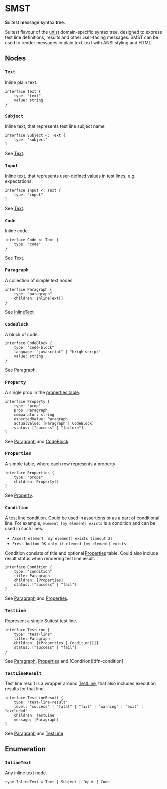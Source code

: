 # SMST

**S**uitest **m**essage **s**yntax **t**ree.

Suitest flavour of the [unist][ext-unist] domain-specific syntax tree, designed
to express test line definitions, results and other user-facing messages. SMST can
be used to render messages in plain text, text with ANSI styling and HTML.

## Nodes

### `Text`

Inline plain text.

```idl
interface Text {
    type: "text"
    value: string
}
```

### `Subject`

Inline text, that represents test line subject name

```idl
interface Subject <: Text {
    type: "subject"
}
```

See [Text][dfn-text].

### `Input`

Inline text, that represents user-defined values in test lines, e.g. expectations.

```idl
interface Input <: Text {
    type: "input"
}
```

See [Text][dfn-text].

### `Code`

Inline code.

```idl
interface Code <: Text {
    type: "code"
}
```

See [Text][dfn-text].

### `Paragraph`

A collection of simple text nodes.

```idl
interface Paragraph {
    type: "paragraph"
    children: InlineText[]
}
```

See [InlineText][dfn-inline-text]

### `CodeBlock`

A block of code.

```idl
interface CodeBlock {
    type: "code-block"
    language: "javascript" | "brightscript"
    value: string
}
```

See [Paragraph][dfn-paragraph].

### `Property`

A single prop in the [properties table][dfn-properties].

```idl
interface Property {
    type: "prop"
    prop: Paragraph
    comparator: string
    expectedValue: Paragraph
    actualValue: [Paragraph | CodeBlock]
    status: ["success" | "failure"]
}
``` 

See [Paragraph][dfn-paragraph] and [CodeBlock][dfn-code-block].

### `Properties`

A simple table, where each row represents a property  

```idl
interface Properties {
    type: "props"
    children: Property[]
}
```

See [Property][dfn-property].

### `Condition`

A test line condition. Could be used in assertions or as a part of conditional line.
For example, `element [my element] exists` is a condition and can be used in such lines:

* `Assert element [my element] exists timeout 2s`
* `Press button OK only if element [my element] exists`

Condition consists of title and optional [Properties][dfn-properties] table. Could
also include result status when rendering test line result. 

```idl
interface Condition {
    type: "condition"
    title: Paragraph
    children: [Properties]
    status: ["success" | "fail"]
}
```

See [Paragraph][dfn-paragraph] and [Properties][dfn-properties].

### `TestLine`

Represent a single Suitest test line.

```idl
interface TestLine {
    type: "test-line"
    title: Paragraph
    children: [(Properties | Condition)[]]
    status: ["success" | "fail"]
}
```

See [Paragraph][dfn-paragraph], [Properties][dfn-properties] and [Condition][dfn-condition]

### `TestLineResult`

Test line result is a wrapper around [TestLine][dfn-test-line], that also includes execution results
for that line.

```idl
interface TestLineResult {
    type: "test-line-result"
    level: "success" | "fatal" | "fail" | "warning" | "exit" | "excluded"
    children: TestLine
    message: [Paragraph]
}
```

See [Paragraph][dfn-paragraph] and [TestLine][dfn-test-line]

## Enumeration

### `InlineText`

Any inline text node.

```idl
type InlineText = Text | Subject | Input | Code
```

[ext-unist]: https://github.com/syntax-tree/unist
[dfn-text]: #text
[dfn-paragraph]: #paragraph
[dfn-code-block]: #codeblock
[dfn-inline-text]: #inlinetext
[dfn-test-line]: #testline
[dfn-property]: #property
[dfn-properties]: #properties
